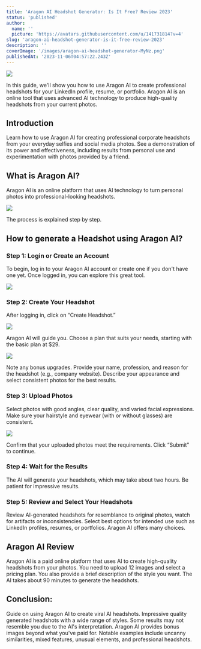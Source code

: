 ```yaml
---
title: 'Aragon AI Headshot Generator: Is It Free? Review 2023'
status: 'published'
author:
  name: ''
  picture: 'https://avatars.githubusercontent.com/u/141731814?v=4'
slug: 'aragon-ai-headshot-generator-is-it-free-review-2023'
description: ''
coverImage: '/images/aragon-ai-headshot-generator-MyNz.png'
publishedAt: '2023-11-06T04:57:22.243Z'
---
```


![](/images/aragon-ai-headshot-generator-A4OT.png)

In this guide, we'll show you how to use Aragon AI to create professional headshots for your LinkedIn profile, resume, or portfolio. Aragon AI is an online tool that uses advanced AI technology to produce high-quality headshots from your current photos.

## **Introduction**

Learn how to use Aragon AI for creating professional corporate headshots from your everyday selfies and social media photos. See a demonstration of its power and effectiveness, including results from personal use and experimentation with photos provided by a friend.

## **What is Aragon AI?**

Aragon AI is an online platform that uses AI technology to turn personal photos into professional-looking headshots.

![](/images/image-40-1024x583-g4Mz.png)

The process is explained step by step.

## **How to generate a Headshot using Aragon AI?**

### **Step 1: Login or Create an Account**

To begin, log in to your Aragon AI account or create one if you don't have one yet. Once logged in, you can explore this great tool.

![](/images/image-41-c1Mj.png)

### **Step 2: Create Your Headshot**

After logging in, click on “Create Headshot.”

![](/images/image-42-cwNT.png)

Aragon AI will guide you. Choose a plan that suits your needs, starting with the basic plan at $29.

![](/images/image-43-g5ND.png)

Note any bonus upgrades. Provide your name, profession, and reason for the headshot (e.g., company website). Describe your appearance and select consistent photos for the best results.

### **Step 3: Upload Photos**

Select photos with good angles, clear quality, and varied facial expressions. Make sure your hairstyle and eyewear (with or without glasses) are consistent.

![](/images/image-44-I0OT.png)

Confirm that your uploaded photos meet the requirements. Click “Submit” to continue.

### **Step 4: Wait for the Results**

The AI will generate your headshots, which may take about two hours. Be patient for impressive results.

### **Step 5: Review and Select Your Headshots**

Review AI-generated headshots for resemblance to original photos, watch for artifacts or inconsistencies. Select best options for intended use such as LinkedIn profiles, resumes, or portfolios. Aragon AI offers many choices.

## **Aragon AI Review**

Aragon AI is a paid online platform that uses AI to create high-quality headshots from your photos. You need to upload 12 images and select a pricing plan. You also provide a brief description of the style you want. The AI takes about 90 minutes to generate the headshots.

## **Conclusion:**

Guide on using Aragon AI to create viral AI headshots. Impressive quality generated headshots with a wide range of styles. Some results may not resemble you due to the AI's interpretation. Aragon AI provides bonus images beyond what you've paid for. Notable examples include uncanny similarities, mixed features, unusual elements, and professional headshots.

